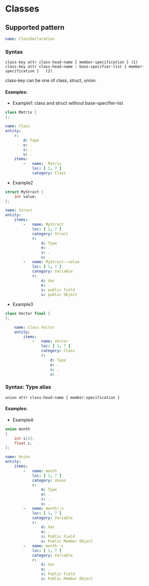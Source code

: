 # Classes

## Supported pattern
```yaml
name: ClassDeclaration
```
### Syntax
```text
class-key attr class-head-name { member-specification }	(1)	
class-key attr class-head-name : base-specifier-list { member-specification }	(2)	
```
class-key can be one of class, struct, union.


#### Examples: 

- Example1: class and struct without base-specifier-list
```cpp
class Matrix {
};
```

```yaml
name: Class
entity:
    r:
        d: Type
        e: .
        s: .
        u: .
    items:
        -   name:  Matrix
            loc: [ 1, 7 ]
            category: Class
```
- Example2
```cpp
struct MyStruct {
    int value;
};
```
```yaml
name: Struct
entity:
    items:
        -   name: MyStruct
            loc: [ 1, 7 ]
            category: Struct
            r:
                d: Type
                e: .
                s: .
                u: .
        -   name: MyStruct::value
            loc: [ 1, 7 ]
            category: Variable
            r:
                d: Var
                e: .
                s: public field
                u: public Object
```

- Example3
```cpp
class Vector final {
};
```

```yaml
    name: Class Vector
    entity:
        items:
            -   name: Vector
                loc: [ 1, 7 ]
                category: Class
                r:
                    d: Type
                    e: .
                    s: .
                    u: .
```

### Syntax: Type alias
```text
union attr class-head-name { member-specification }		
```


#### Examples: 

- Example4:
```cpp
union month
{
    int s[2]; 
    float c;    
};  
```

```yaml
name: Union
entity:
    items:
        -   name: month
            loc: [ 1, 7 ]
            category: Union
            r:
                d: Type
                e: .
                s: .
                u: .
        -   name: month::s
            loc: [ 1, 7 ]
            category: Variable
            r:
                d: Var
                e: .
                s: Public Field
                u: Public Member Object
        -   name: month::c
            loc: [ 1, 7 ]
            category: Variable
            r:
                d: Var
                e: .
                s: Public Field
                u: Public Member Object
```